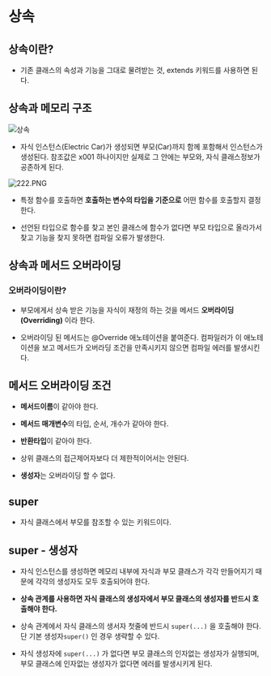 # 상속

## 상속이란?

- 기존 클래스의 속성과 기능을 그대로 물려받는 것, extends 키워드를 사용하면 된다.

## 

## 상속과 메모리 구조

![상속](C:\Users\SSAFY\Desktop\상속.PNG)

- 자식 인스턴스(Electric Car)가 생성되면 부모(Car)까지 함께 포함해서 인스턴스가 생성된다. 참조값은 x001 하나이지만 실제로 그 안에는 부모와, 자식 클래스정보가 공존하게 된다.



![222.PNG](C:\Users\SSAFY\Desktop\222.PNG)

- 특정 함수를 호출하면 **호출하는 변수의 타입을 기준으로** 어떤 함수를 호출할지 결정한다.

- 선언된 타입으로 함수를 찾고 본인 클래스에 함수가 없다면 부모 타입으로 올라가서 찾고 기능을 찾지 못하면 컴파일 오류가 발생한다.
  
  

## 상속과 메서드 오버라이딩

### 오버라이딩이란?

- 부모에게서 상속 받은 기능을 자식이 재정의 하는 것을 메서드 **오버라이딩(Overriding)** 이라 한다.

- 오버라이딩 된 메서드는 @Override 애노테이션을 붙여준다. 컴파일러가 이 애노테이션을 보고 메서드가 오버라딩 조건을 만족시키지 않으면 컴파일 에러를 발생시킨다.
  
  

## 메서드 오버라이딩 조건

- **메서드이름**이 같아야 한다.

- **메서드 매개변수**의 타입, 순서, 개수가 같아야 한다.

- **반환타입**이 같아야 한다.

- 상위 클래스의 접근제어자보다 더 제한적이어서는 안된다.

- **생성자**는 오버라이딩 할 수 없다.



## super

- 자식 클래스에서 부모를 참조할 수 있는 키워드이다.

## super - 생성자

- 자식 인스턴스를 생성하면 메모리 내부에 자식과 부모 클래스가 각각 만들어지기 때문에 각각의 생성자도 모두 호출되어야 한다.

- **상속 관계를 사용하면 자식 클래스의 생성자에서 부모 클래스의 생성자를 반드시 호출해야 한다.**

- 상속 관계에서 자식 클래스의 생서자 첫줄에 반드시 ``super(...)`` 을 호출해야  한다. 단 기본 생성자```super()``` 인 경우 생략할 수 있다.

- 자식 생성자에 ```super(...)``` 가 없다면 부모 클래스의 인자없는 생성자가 실행되며, 부모 클래스에 인자없는 생성자가 없다면 에러를 발생시키게 된다.
